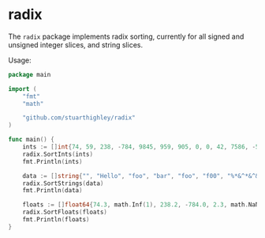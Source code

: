 # radix

The `radix` package implements radix sorting, currently for all signed and unsigned integer slices, and string slices.

Usage:

```go
package main

import (
	"fmt"
	"math"

	"github.com/stuarthighley/radix"
)

func main() {
	ints := []int{74, 59, 238, -784, 9845, 959, 905, 0, 0, 42, 7586, -5467984, 7586}
	radix.SortInts(ints)
	fmt.Println(ints)

	data := []string{"", "Hello", "foo", "bar", "foo", "f00", "%*&^*&^&", "***"}
	radix.SortStrings(data)
	fmt.Println(data)

	floats := []float64{74.3, math.Inf(1), 238.2, -784.0, 2.3, math.NaN(), math.Inf(-1), 9845.768, -959.7485, 7.8, 7.8}
	radix.SortFloats(floats)
	fmt.Println(floats)
}
```
